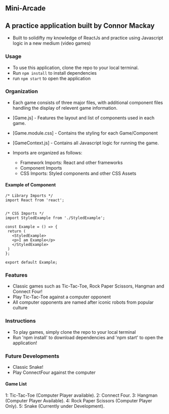## Mini-Arcade

## A practice application built by Connor Mackay

  - Built to solidifty my knowledge of ReactJs and practice using Javascript logic in a new medium (video games)

### Usage

  - To use this application, clone the repo to your local terminal.
  - Run `npm install` to install dependencies
  - run `npm start` to open the application

### Organization

  - Each game consists of three major files, with additional component files handling the display of relevent game information. 
  - [Game.js] - Features the layout and list of components used in each game.
  - [Game.module.css] - Contains the styling for each Game/Component
  - [GameContext.js] - Contains all Javascript logic for running the game.

  - Imports are organized as follows:
    - Framework Imports: React and other frameworks
    - Component Imports
    - CSS Imports: Styled components and other CSS Assets

 #### Example of Component

 ```
 /* Library Imports */
import React from 'react';


/* CSS Imports */
import StyledExample from './StyledExample';

const Example = () => {
  return (
    <StyledExample>
    <p>I am Example</p>
    </StyledExample>
  )
};

export default Example;

```


### Features

 - Classic games such as Tic-Tac-Toe, Rock Paper Scissors, Hangman and Connect Four!
 - Play Tic-Tac-Toe against a computer opponent
 - All computer opponents are named after iconic robots from popular culture

 ### Instructions

 - To play games, simply clone the repo to your local terminal 
 - Run 'npm install' to download dependencies and 'npm start' to open the application!
 
### Future Developments

 - Classic Snake!
 - Play ConnectFour against the computer


#### Game List

1: Tic-Tac-Toe (Computer Player available).
2: Connect Four.
3: Hangman (Computer Player Available).
4: Rock Paper Scissors (Computer Player Only).
5: Snake (Currently under Development).